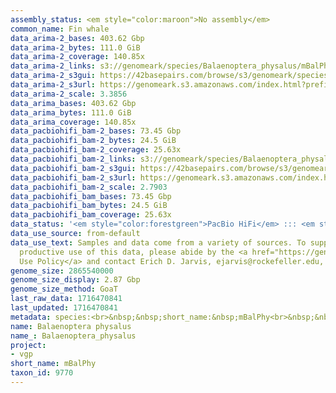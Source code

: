 ```yaml
---
assembly_status: <em style="color:maroon">No assembly</em>
common_name: Fin whale
data_arima-2_bases: 403.62 Gbp
data_arima-2_bytes: 111.0 GiB
data_arima-2_coverage: 140.85x
data_arima-2_links: s3://genomeark/species/Balaenoptera_physalus/mBalPhy2/genomic_data/arima/<br>
data_arima-2_s3gui: https://42basepairs.com/browse/s3/genomeark/species/Balaenoptera_physalus/mBalPhy2/genomic_data/arima/
data_arima-2_s3url: https://genomeark.s3.amazonaws.com/index.html?prefix=species/Balaenoptera_physalus/mBalPhy2/genomic_data/arima/
data_arima-2_scale: 3.3856
data_arima_bases: 403.62 Gbp
data_arima_bytes: 111.0 GiB
data_arima_coverage: 140.85x
data_pacbiohifi_bam-2_bases: 73.45 Gbp
data_pacbiohifi_bam-2_bytes: 24.5 GiB
data_pacbiohifi_bam-2_coverage: 25.63x
data_pacbiohifi_bam-2_links: s3://genomeark/species/Balaenoptera_physalus/mBalPhy2/genomic_data/pacbio_hifi/<br>
data_pacbiohifi_bam-2_s3gui: https://42basepairs.com/browse/s3/genomeark/species/Balaenoptera_physalus/mBalPhy2/genomic_data/pacbio_hifi/
data_pacbiohifi_bam-2_s3url: https://genomeark.s3.amazonaws.com/index.html?prefix=species/Balaenoptera_physalus/mBalPhy2/genomic_data/pacbio_hifi/
data_pacbiohifi_bam-2_scale: 2.7903
data_pacbiohifi_bam_bases: 73.45 Gbp
data_pacbiohifi_bam_bytes: 24.5 GiB
data_pacbiohifi_bam_coverage: 25.63x
data_status: '<em style="color:forestgreen">PacBio HiFi</em> ::: <em style="color:forestgreen">Arima</em>'
data_use_source: from-default
data_use_text: Samples and data come from a variety of sources. To support fair and
  productive use of this data, please abide by the <a href="https://genome10k.soe.ucsc.edu/data-use-policies/">Data
  Use Policy</a> and contact Erich D. Jarvis, ejarvis@rockefeller.edu, with any questions.
genome_size: 2865540000
genome_size_display: 2.87 Gbp
genome_size_method: GoaT
last_raw_data: 1716470841
last_updated: 1716470841
metadata: species:<br>&nbsp;&nbsp;short_name:&nbsp;mBalPhy<br>&nbsp;&nbsp;name:&nbsp;Balaenoptera&nbsp;physalus<br>&nbsp;&nbsp;taxon_id:&nbsp;9770<br>&nbsp;&nbsp;common_name:&nbsp;Fin&nbsp;whale<br>&nbsp;&nbsp;order:<br>&nbsp;&nbsp;&nbsp;&nbsp;name:&nbsp;Cetacea<br>&nbsp;&nbsp;family:<br>&nbsp;&nbsp;&nbsp;&nbsp;name:&nbsp;Balaenopteridae<br>&nbsp;&nbsp;individuals:<br>&nbsp;&nbsp;&nbsp;&nbsp;-&nbsp;short_name:&nbsp;mBalPhy2<br>&nbsp;&nbsp;&nbsp;&nbsp;&nbsp;&nbsp;biosample_id:&nbsp;SAMEA114493136<br>&nbsp;&nbsp;&nbsp;&nbsp;&nbsp;&nbsp;sex:&nbsp;male<br>&nbsp;&nbsp;genome_size:&nbsp;2865540000<br>&nbsp;&nbsp;genome_size_method:&nbsp;GoaT<br>&nbsp;&nbsp;project:&nbsp;[&nbsp;vgp&nbsp;]<br>
name: Balaenoptera physalus
name_: Balaenoptera_physalus
project:
- vgp
short_name: mBalPhy
taxon_id: 9770
---
```

